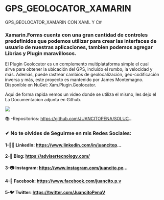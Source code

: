 # GPS_GEOLOCATOR_XAMARIN
GPS_GEOLOCATOR_XAMARIN CON XAML Y C#
### Xamarin.Forms cuenta con una gran cantidad de controles predefinidos que podemos utilizar para crear las interfaces de usuario de nuestras aplicaciones, tambien podemos agregar Librias y Plugin maravillosos.

El Plugin Geolocator es un complemento multiplataforma simple el cual sirve para obtener la ubicación del GPS, incluido el rumbo, la velocidad y más. Además, puede rastrear cambios de geolocalización, geo-codificación inversa y más, este proyecto es mantenido por James Montemagno.
Disponible en NuGet: Xam.Plugin.Geolocator.

Aqui de forma rapida vemos un video donde se utiliza el mismo, les dejo el La Documentacion adjunta en Github.

![](DIAGRAMA.png)


📚 -Repositorios:
https://github.com/JUANCITOPENA/SOLUC...

### ✔ No te olvides de Seguirme en mis Redes Sociales:

#### 1-👨‍💼 LinkedIn: https://www.linkedin.com/in/juancitop...
#### 2-📰 Blog: https://advisertecnology.com/
#### 3-📷 Instagram: https://www.instagram.com/juancito.pe...
#### 4-📑 Facebook: https://www.facebook.com/juancito.p.v​
#### 5-🐦 Twitter: https://twitter.com/JuancitoPenaV​


